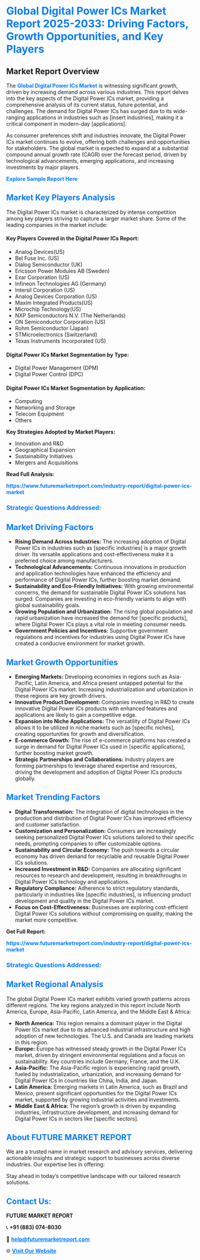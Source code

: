 <h1 style="color: #007BFF;">Global Digital Power ICs Market Report 2025-2033: Driving Factors, Growth Opportunities, and Key Players</h1>

<section id="overview">
<h2>Market Report Overview</h2>
<p>The <a href="https://www.futuremarketreport.com/industry-report/digital-power-ics-market" style="color: #007BFF; text-decoration: none;"><strong>Global Digital Power ICs Market</strong></a> is witnessing significant growth, driven by increasing demand across various industries. This report delves into the key aspects of the Digital Power ICs market, providing a comprehensive analysis of its current status, future potential, and challenges. The demand for Digital Power ICs has surged due to its wide-ranging applications in industries such as [insert industries], making it a critical component in modern-day [applications].</p>
<p>As consumer preferences shift and industries innovate, the Digital Power ICs market continues to evolve, offering both challenges and opportunities for stakeholders. The global market is expected to expand at a substantial compound annual growth rate (CAGR) over the forecast period, driven by technological advancements, emerging applications, and increasing investments by major players.</p>
</section>

<section id="overview">
<p><a href="https://www.futuremarketreport.com/request-sample/reportId=62844" style="color: #007BFF; text-decoration: none;"><strong>Explore Sample Report Here</strong></a></p>
</section>

<section id="key-players">
<h2 style="color: #007BFF;">Market Key Players Analysis</h2>
<p>The Digital Power ICs market is characterized by intense competition among key players striving to capture a larger market share. Some of the leading companies in the market include:</p>
<h4>Key Players Covered in the Digital Power ICs Report:</h4>
<ul><li>Analog Devices(US)</li><li>Bel Fuse Inc. (US)</li><li>Dialog Semiconductor (UK)</li><li>Ericsson Power Modules AB (Sweden)</li><li>Exar Corporation (US)</li><li>Infineon Technologies AG (Germany)</li><li>Intersil Corporation (US)</li><li>Analog Devices Corporation (US)</li><li>Maxim Integrated Products(US)</li><li>Microchip Technology(US)</li><li>NXP Semiconductors N.V. (The Netherlands)</li><li>ON Semiconductor Corporation (US)</li><li>Rohm Semiconductor (Japan)</li><li>STMicroelectronics (Switzerland)</li><li>Texas Instruments Incorporated (US)</li></ul>
<h4>Digital Power ICs Market Segmentation by Type:</h4>
<ul><li>Digital Power Management (DPM)</li><li>Digital Power Control (DPC)</li></ul>

<h4>Digital Power ICs Market Segmentation by Application:</h4>
<ul><li>Computing</li><li>Networking and Storage</li><li>Telecom Equipment</li><li>Others</li></ul>
<p><strong>Key Strategies Adopted by Market Players:</strong></p>
<ul>
<li>Innovation and R&D</li>
<li>Geographical Expansion</li>
<li>Sustainability Initiatives</li>
<li>Mergers and Acquisitions</li>
</ul>
</section>

<section>
<p><strong>Read Full Analysis: </strong></p><a href="https://www.futuremarketreport.com/industry-report/digital-power-ics-market" style="color: #007BFF; text-decoration: none;"><strong>https://www.futuremarketreport.com/industry-report/digital-power-ics-market</strong></a>
<h3 style="color: #007BFF;">Strategic Questions Addressed:</h3>
</section>

<section id="driving-factors">
<h2 style="color: #007BFF;">Market Driving Factors</h2>
<ul>
<li><strong>Rising Demand Across Industries:</strong> The increasing adoption of Digital Power ICs in industries such as [specific industries] is a major growth driver. Its versatile applications and cost-effectiveness make it a preferred choice among manufacturers.</li>
<li><strong>Technological Advancements:</strong> Continuous innovations in production and application technologies have enhanced the efficiency and performance of Digital Power ICs, further boosting market demand.</li>
<li><strong>Sustainability and Eco-Friendly Initiatives:</strong> With growing environmental concerns, the demand for sustainable Digital Power ICs solutions has surged. Companies are investing in eco-friendly variants to align with global sustainability goals.</li>
<li><strong>Growing Population and Urbanization:</strong> The rising global population and rapid urbanization have increased the demand for [specific products], where Digital Power ICs plays a vital role in meeting consumer needs.</li>
<li><strong>Government Policies and Incentives:</strong> Supportive government regulations and incentives for industries using Digital Power ICs have created a conducive environment for market growth.</li>
</ul>
</section>

<section id="growth-opportunities">
<h2 style="color: #007BFF;">Market Growth Opportunities</h2>
<ul>
<li><strong>Emerging Markets:</strong> Developing economies in regions such as Asia-Pacific, Latin America, and Africa present untapped potential for the Digital Power ICs market. Increasing industrialization and urbanization in these regions are key growth drivers.</li>
<li><strong>Innovative Product Development:</strong> Companies investing in R&D to create innovative Digital Power ICs products with enhanced features and applications are likely to gain a competitive edge.</li>
<li><strong>Expansion into Niche Applications:</strong> The versatility of Digital Power ICs allows it to be utilized in niche markets such as [specific niches], creating opportunities for growth and diversification.</li>
<li><strong>E-commerce Growth:</strong> The rise of e-commerce platforms has created a surge in demand for Digital Power ICs used in [specific applications], further boosting market growth.</li>
<li><strong>Strategic Partnerships and Collaborations:</strong> Industry players are forming partnerships to leverage shared expertise and resources, driving the development and adoption of Digital Power ICs products globally.</li>
</ul>
</section>

<section id="trending-factors">
<h2 style="color: #007BFF;">Market Trending Factors</h2>
<ul>
<li><strong>Digital Transformation:</strong> The integration of digital technologies in the production and distribution of Digital Power ICs has improved efficiency and customer satisfaction.</li>
<li><strong>Customization and Personalization:</strong> Consumers are increasingly seeking personalized Digital Power ICs solutions tailored to their specific needs, prompting companies to offer customizable options.</li>
<li><strong>Sustainability and Circular Economy:</strong> The push towards a circular economy has driven demand for recyclable and reusable Digital Power ICs solutions.</li>
<li><strong>Increased Investment in R&D:</strong> Companies are allocating significant resources to research and development, resulting in breakthroughs in Digital Power ICs technology and applications.</li>
<li><strong>Regulatory Compliance:</strong> Adherence to strict regulatory standards, particularly in industries like [specific industries], is influencing product development and quality in the Digital Power ICs market.</li>
<li><strong>Focus on Cost-Effectiveness:</strong> Businesses are exploring cost-efficient Digital Power ICs solutions without compromising on quality, making the market more competitive.</li>
</ul>
</section>

<section>
<p><strong>Get Full Report: </strong></p><a href="https://www.futuremarketreport.com/industry-report/digital-power-ics-market" style="color: #007BFF; text-decoration: none;"><strong>https://www.futuremarketreport.com/industry-report/digital-power-ics-market</strong></a>
<h3 style="color: #007BFF;">Strategic Questions Addressed:</h3>
</section>


<section id="regional-analysis">
<h2 style="color: #007BFF;">Market Regional Analysis</h2>
<p>The global Digital Power ICs market exhibits varied growth patterns across different regions. The key regions analyzed in this report include North America, Europe, Asia-Pacific, Latin America, and the Middle East & Africa:</p>
<ul>
<li><strong>North America:</strong> This region remains a dominant player in the Digital Power ICs market due to its advanced industrial infrastructure and high adoption of new technologies. The U.S. and Canada are leading markets in this region.</li>
<li><strong>Europe:</strong> Europe has witnessed steady growth in the Digital Power ICs market, driven by stringent environmental regulations and a focus on sustainability. Key countries include Germany, France, and the U.K.</li>
<li><strong>Asia-Pacific:</strong> The Asia-Pacific region is experiencing rapid growth, fueled by industrialization, urbanization, and increasing demand for Digital Power ICs in countries like China, India, and Japan.</li>
<li><strong>Latin America:</strong> Emerging markets in Latin America, such as Brazil and Mexico, present significant opportunities for the Digital Power ICs market, supported by growing industrial activities and investments.</li>
<li><strong>Middle East & Africa:</strong> The region’s growth is driven by expanding industries, infrastructure development, and increasing demand for Digital Power ICs in sectors like [specific sectors].</li>
</ul>
</section>

<footer>
<h2 style="color: #007BFF;">About FUTURE MARKET REPORT</h2>
<p>We are a trusted name in market research and advisory services, delivering actionable insights and strategic support to businesses across diverse industries. Our expertise lies in offering:</p>

<p>Stay ahead in today’s competitive landscape with our tailored research solutions.</p>

<h2 style="color: #007BFF;">Contact Us:</h2>
<p><strong>FUTURE MARKET REPORT</strong></p>
<p>📞 <strong>+91 (883) 074-8030</strong></p>
<p>📧 <strong><a href="mailto:help@futuremarketreport.com" style="color: #007BFF;">help@futuremarketreport.com</a></strong></p>
<p>🌐 <strong><a href="https://www.futuremarketreport.com/" style="color: #007BFF;">Visit Our Website</a></strong></p>
</footer>